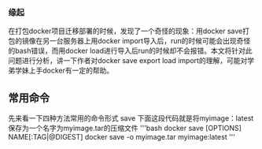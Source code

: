### 缘起
在打包docker项目迁移部署的时候，发现了一个奇怪的现象：用docker save打包的镜像在另一台服务器上用docker import导入后，run的时候可能会出现奇怪的bash错误，而用docker load进行导入后run的时候却不会报错。本文将针对此问题进行分析，讲一下作者对docker save export load import的理解，可能对学弟学妹上手docker有一定的帮助。

## 常用命令
先来看一下四种方法常用的命令形式
save
下面这段代码就是将myimage：latest保存为一个名字为myimage.tar的压缩文件
'''bash
docker save [OPTIONS] NAME[:TAG|@DIGEST]
docker save -o myimage.tar myimage:latest
'''
